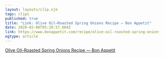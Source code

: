 ```yaml
---
layout: layouts/clip.njk 
tags: clips 
published: true 
title: "Link: Olive Oil–Roasted Spring Onions Recipe — Bon Appetit" 
date: 2020-02-06T05:29:57.684Z 
link: https://www.bonappetit.com/recipe/olive-oil-roasted-spring-onions 
ogtype: article 
---
```

[Olive Oil–Roasted Spring Onions Recipe — Bon Appetit](https://www.bonappetit.com/recipe/olive-oil-roasted-spring-onions) 
